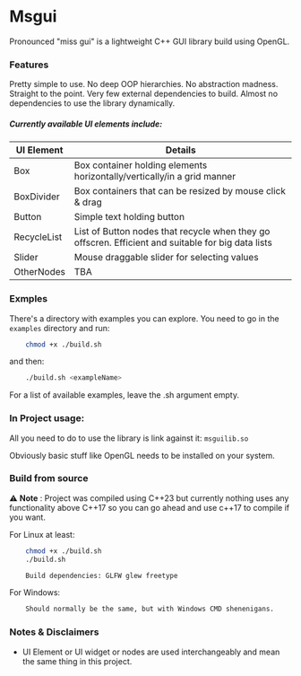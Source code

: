 # Msgui

Pronounced "miss gui" is a lightweight C++ GUI library build using OpenGL.

### Features
Pretty simple to use. No deep OOP hierarchies. No abstraction madness. Straight to the point. Very few external dependencies to build.
Almost no dependencies to use the library dynamically.

##### Currently available UI elements include:
| UI Element         | Details                                      |
| --------     | -------------------------------------------- |
| Box          | Box container holding elements horizontally/vertically/in a grid manner |
| BoxDivider   | Box containers that can be resized by mouse click & drag |
| Button       | Simple text holding button |
| RecycleList  | List of Button nodes that recycle when they go offscren. Efficient and suitable for big data lists |
| Slider       | Mouse draggable slider for selecting values |
| OtherNodes   | TBA                                          |


### Exmples
There's a directory with examples you can explore. You need to go in the ```examples``` directory and run:
```bash
    chmod +x ./build.sh
```
and then:
```bash
    ./build.sh <exampleName>
```
For a list of available examples, leave the .sh argument empty.

### In Project usage:
All you need to do to use the library is link against it: ```msguilib.so```

Obviously basic stuff like OpenGL needs to be installed on your system.

### Build from source
⚠️ **Note** : Project was compiled using C++23 but currently nothing uses any functionality above C++17 so you can go ahead and use c++17 to compile if you want.

For Linux at least:
```bash
    chmod +x ./build.sh
    ./build.sh
```
```bash
    Build dependencies: GLFW glew freetype
```

For Windows:
```bash
    Should normally be the same, but with Windows CMD shenenigans.
```
### Notes & Disclaimers
 - UI Element or UI widget or nodes are used interchangeably and mean the same thing in this project.